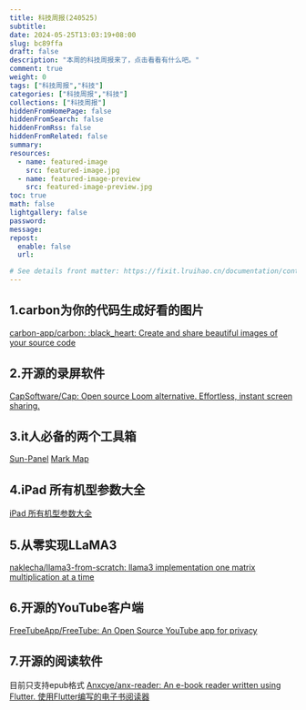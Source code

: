 ```yaml
---
title: 科技周报(240525)
subtitle:
date: 2024-05-25T13:03:19+08:00
slug: bc89ffa
draft: false
description: "本周的科技周报来了，点击看看有什么吧。"
comment: true
weight: 0
tags: ["科技周报","科技"]
categories: ["科技周报","科技"]
collections: ["科技周报"]
hiddenFromHomePage: false
hiddenFromSearch: false
hiddenFromRss: false
hiddenFromRelated: false
summary:
resources:
  - name: featured-image
    src: featured-image.jpg
  - name: featured-image-preview
    src: featured-image-preview.jpg
toc: true
math: false
lightgallery: false
password:
message:
repost:
  enable: false
  url:

# See details front matter: https://fixit.lruihao.cn/documentation/content-management/introduction/#front-matter
---
```


<!--more-->

## 1.carbon为你的代码生成好看的图片

[carbon-app/carbon: :black\_heart: Create and share beautiful images of your source code](https://github.com/carbon-app/carbon) 

## 2.开源的录屏软件

[CapSoftware/Cap: Open source Loom alternative. Effortless, instant screen sharing.](https://github.com/CapSoftware/Cap)


## 3.it人必备的两个工具箱

[Sun-Panel](https://666666.dev/#/)
[Mark Map](https://sinqi.tools/)


## 4.iPad 所有机型参数大全

[iPad 所有机型参数大全](http://kylebing.cn/tools/ipad/)


## 5.从零实现LLaMA3

[naklecha/llama3-from-scratch: llama3 implementation one matrix multiplication at a time](https://github.com/naklecha/llama3-from-scratch)


## 6.开源的YouTube客户端

[FreeTubeApp/FreeTube: An Open Source YouTube app for privacy](https://github.com/FreeTubeApp/FreeTube)


## 7.开源的阅读软件
目前只支持epub格式
[Anxcye/anx-reader: An e-book reader written using Flutter. 使用Flutter编写的电子书阅读器](https://github.com/Anxcye/anx-reader)
